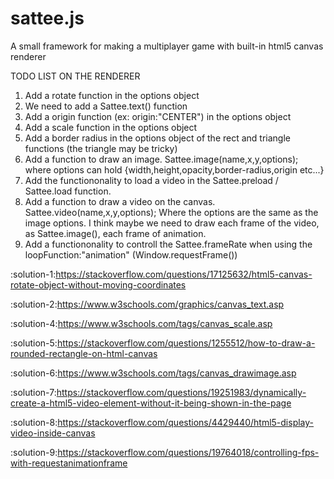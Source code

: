 # sattee.js
A small framework for making a multiplayer game with built-in html5 canvas renderer

TODO LIST ON THE RENDERER
1. Add a rotate function in the options object
2. We need to add a Sattee.text() function
3. Add a origin function (ex: origin:"CENTER") in the options object
4. Add a scale function in the options object
5. Add a border radius in the options object of the rect and triangle functions (the triangle may be tricky)
6. Add a function to draw an image. Sattee.image(name,x,y,options); where options can hold {width,height,opacity,border-radius,origin etc...}
7. Add the functiononality to load a video in the Sattee.preload / Sattee.load function.
8. Add a function to draw a video on the canvas. Sattee.video(name,x,y,options); Where the options are the same as the image options. I think maybe we need to draw each frame of the video, as Sattee.image(), each frame of animation.
9. Add a functiononality to controll the Sattee.frameRate when using the loopFunction:"animation" (Window.requestFrame())

:solution-1:https://stackoverflow.com/questions/17125632/html5-canvas-rotate-object-without-moving-coordinates

:solution-2:https://www.w3schools.com/graphics/canvas_text.asp

:solution-4:https://www.w3schools.com/tags/canvas_scale.asp

:solution-5:https://stackoverflow.com/questions/1255512/how-to-draw-a-rounded-rectangle-on-html-canvas

:solution-6:https://www.w3schools.com/tags/canvas_drawimage.asp

:solution-7:https://stackoverflow.com/questions/19251983/dynamically-create-a-html5-video-element-without-it-being-shown-in-the-page

:solution-8:https://stackoverflow.com/questions/4429440/html5-display-video-inside-canvas

:solution-9:https://stackoverflow.com/questions/19764018/controlling-fps-with-requestanimationframe
